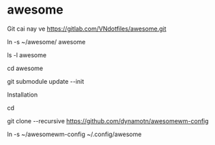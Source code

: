# awesome
Git cai nay ve https://gitlab.com/VNdotfiles/awesome.git

ln -s ~/awesome/ awesome

ls -l awesome

cd awesome

git submodule update --init



Installation

cd

git clone --recursive https://github.com/dynamotn/awesomewm-config

ln -s ~/awesomewm-config ~/.config/awesome

